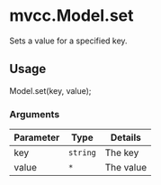 # mvcc.Model.set

Sets a value for a specified key.

## Usage

Model.set(key, value);

### Arguments

| Parameter    | Type         | Details                            |
| ------------ | ------------ | ---------------------------------- |
| key          | `string`     | The key                            |
| value        | `*`          | The value                          |